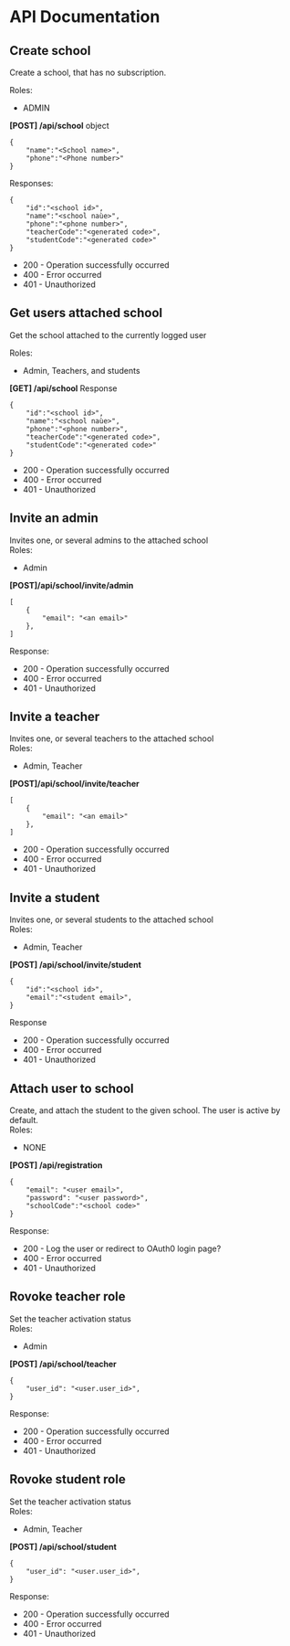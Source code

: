 # API Documentation
## Create school
Create a school, that has no subscription.
  
Roles:
 - ADMIN
  
**[POST] /api/school**
object 
```
{
	"name":"<School name>",
	"phone":"<Phone number>"
}
```
Responses:
```
{
	"id":"<school id>",
	"name":"<school naùe>",
	"phone":"<phone number>",
	"teacherCode":"<generated code>",
	"studentCode":"<generated code>"
}
```
 - 200 - Operation successfully occurred
 - 400 - Error occurred
 - 401 - Unauthorized
## Get users attached school
Get the school attached to the currently logged user  

Roles:
 - Admin, Teachers, and students
  
**[GET] /api/school**
Response
```²
{
	"id":"<school id>",
	"name":"<school naùe>",
	"phone":"<phone number>",
	"teacherCode":"<generated code>",
	"studentCode":"<generated code>"
}
```
 - 200 - Operation successfully occurred
 - 400 - Error occurred
 - 401 - Unauthorized
## Invite an admin
Invites one, or several admins to the attached school  
Roles:
 - Admin
  
**[POST]/api/school/invite/admin**
```
[
	{
		"email": "<an email>"
	},
]
```
Response:
 - 200 - Operation successfully occurred
 - 400 - Error occurred
 - 401 - Unauthorized

## Invite a teacher
Invites one, or several teachers to the attached school  
Roles:
 - Admin, Teacher
  
**[POST]/api/school/invite/teacher**
```
[
	{
		"email": "<an email>"
	},
]
```
 - 200 - Operation successfully occurred
 - 400 - Error occurred
 - 401 - Unauthorized
## Invite a student
Invites one, or several students to the attached school  
Roles:
- Admin, Teacher
  
**[POST] /api/school/invite/student**
```
{
	"id":"<school id>",
	"email":"<student email>",
}

```
Response 
 - 200 - Operation successfully occurred
 - 400 - Error occurred
 - 401 - Unauthorized
## Attach user to school
Create, and attach the student to the given school. The user is active by default.  
Roles:
 - NONE
  
**[POST] /api/registration**
```
{
	"email": "<user email>",
	"password": "<user password>",
	"schoolCode":"<school code>"
}
```
Response:
 - 200 - Log the user or redirect to OAuth0 login page?
 - 400 - Error occurred
 - 401 - Unauthorized

## Rovoke teacher role
Set the teacher activation status  
Roles:
 - Admin
  
**[POST] /api/school/teacher**
```
{
	"user_id": "<user.user_id>",
}
```
Response:
 - 200 - Operation successfully occurred
 - 400 - Error occurred
 - 401 - Unauthorized
## Rovoke student role
Set the teacher activation status  
Roles:
 - Admin, Teacher
  
**[POST] /api/school/student**
```
{
	"user_id": "<user.user_id>",
}
```
Response:
 - 200 - Operation successfully occurred
 - 400 - Error occurred
 - 401 - Unauthorized







